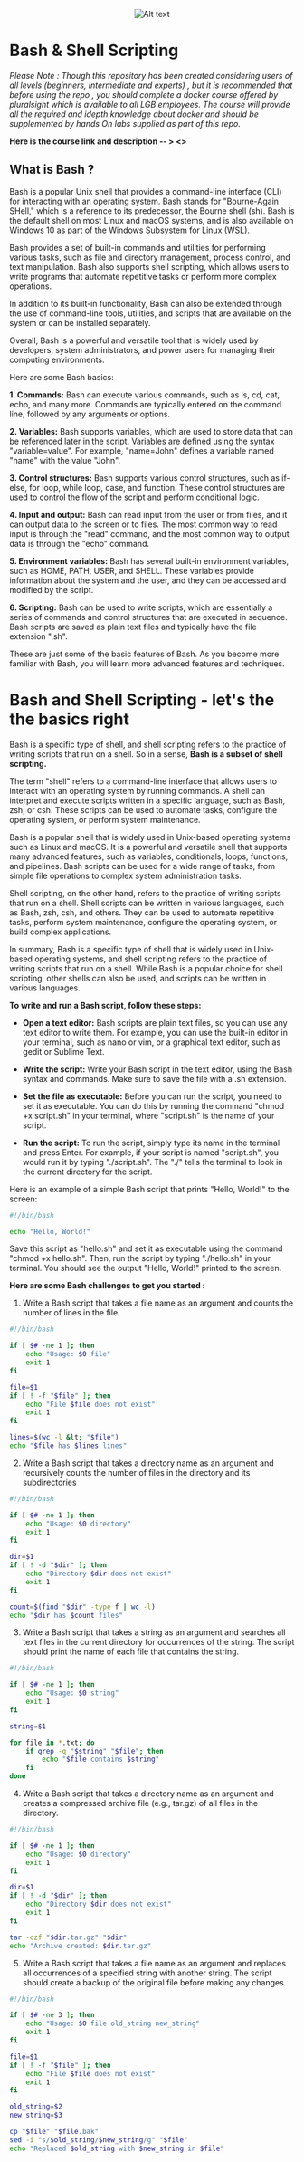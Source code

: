 <p style="text-align:center;"><img title="a title" alt="Alt text" src="/bash-resources/bash-logo-small.png"></p?>

# Bash & Shell Scripting

*Please Note : Though this repository has been created considering users of all levels (beginners, intermediate and experts) , but it is recommended that before using the repo , you should complete a docker course offered by pluralsight which is available to all LGB employees. The course will provide all the required and idepth knowledge about docker and should be supplemented by hands On labs supplied as part of this repo.*

**Here is the course link and description -- >   <<Link to be added>>**


## What is Bash ? 

Bash is a popular Unix shell that provides a command-line interface (CLI) for interacting with an operating system. Bash stands for "Bourne-Again SHell," which is a reference to its predecessor, the Bourne shell (sh). Bash is the default shell on most Linux and macOS systems, and is also available on Windows 10 as part of the Windows Subsystem for Linux (WSL).  

Bash provides a set of built-in commands and utilities for performing various tasks, such as file and directory management, process control, and text manipulation. Bash also supports shell scripting, which allows users to write programs that automate repetitive tasks or perform more complex operations.  

In addition to its built-in functionality, Bash can also be extended through the use of command-line tools, utilities, and scripts that are available on the system or can be installed separately.  

Overall, Bash is a powerful and versatile tool that is widely used by developers, system administrators, and power users for managing their computing environments.  


Here are some Bash basics:

**1. Commands:** Bash can execute various commands, such as ls, cd, cat, echo, and many more. Commands are typically entered on the command line, followed by any arguments or options.

**2. Variables:** Bash supports variables, which are used to store data that can be referenced later in the script. Variables are defined using the syntax "variable=value". For example, "name=John" defines a variable named "name" with the value "John".

**3. Control structures:** Bash supports various control structures, such as if-else, for loop, while loop, case, and function. These control structures are used to control the flow of the script and perform conditional logic.

**4. Input and output:** Bash can read input from the user or from files, and it can output data to the screen or to files. The most common way to read input is through the "read" command, and the most common way to output data is through the "echo" command.

**5. Environment variables:** Bash has several built-in environment variables, such as HOME, PATH, USER, and SHELL. These variables provide information about the system and the user, and they can be accessed and modified by the script.

**6. Scripting:** Bash can be used to write scripts, which are essentially a series of commands and control structures that are executed in sequence. Bash scripts are saved as plain text files and typically have the file extension ".sh".

These are just some of the basic features of Bash. As you become more familiar with Bash, you will learn more advanced features and techniques.


# Bash and Shell Scripting - let's the the basics right

Bash is a specific type of shell, and shell scripting refers to the practice of writing scripts that run on a shell. So in a sense, **Bash is a subset of shell scripting.**

The term "shell" refers to a command-line interface that allows users to interact with an operating system by running commands. A shell can interpret and execute scripts written in a specific language, such as Bash, zsh, or csh. These scripts can be used to automate tasks, configure the operating system, or perform system maintenance.

Bash is a popular shell that is widely used in Unix-based operating systems such as Linux and macOS. It is a powerful and versatile shell that supports many advanced features, such as variables, conditionals, loops, functions, and pipelines. Bash scripts can be used for a wide range of tasks, from simple file operations to complex system administration tasks.

Shell scripting, on the other hand, refers to the practice of writing scripts that run on a shell. Shell scripts can be written in various languages, such as Bash, zsh, csh, and others. They can be used to automate repetitive tasks, perform system maintenance, configure the operating system, or build complex applications.

In summary, Bash is a specific type of shell that is widely used in Unix-based operating systems, and shell scripting refers to the practice of writing scripts that run on a shell. While Bash is a popular choice for shell scripting, other shells can also be used, and scripts can be written in various languages.  


**To write and run a Bash script, follow these steps:**

- **Open a text editor:** Bash scripts are plain text files, so you can use any text editor to write them. For example, you can use the built-in editor in your terminal, such as nano or vim, or a graphical text editor, such as gedit or Sublime Text.

- **Write the script:** Write your Bash script in the text editor, using the Bash syntax and commands. Make sure to save the file with a .sh extension.

- **Set the file as executable:** Before you can run the script, you need to set it as executable. You can do this by running the command "chmod +x script.sh" in your terminal, where "script.sh" is the name of your script.

- **Run the script:** To run the script, simply type its name in the terminal and press Enter. For example, if your script is named "script.sh", you would run it by typing "./script.sh". The "./" tells the terminal to look in the current directory for the script.

Here is an example of a simple Bash script that prints "Hello, World!" to the screen:

```bash
#!/bin/bash

echo "Hello, World!"
```

Save this script as "hello.sh" and set it as executable using the command "chmod +x hello.sh". Then, run the script by typing "./hello.sh" in your terminal. You should see the output "Hello, World!" printed to the screen.  


**Here are some Bash challenges to get you started :**


1. Write a Bash script that takes a file name as an argument and counts the number of lines in the file.

```bash
#!/bin/bash

if [ $# -ne 1 ]; then
    echo "Usage: $0 file"
    exit 1
fi

file=$1
if [ ! -f "$file" ]; then
    echo "File $file does not exist"
    exit 1
fi

lines=$(wc -l &lt; "$file")
echo "$file has $lines lines"
```

2. Write a Bash script that takes a directory name as an argument and recursively counts the number of files in the directory and its subdirectories
   
```bash
#!/bin/bash

if [ $# -ne 1 ]; then
    echo "Usage: $0 directory"
    exit 1
fi

dir=$1
if [ ! -d "$dir" ]; then
    echo "Directory $dir does not exist"
    exit 1
fi

count=$(find "$dir" -type f | wc -l)
echo "$dir has $count files"
```

3. Write a Bash script that takes a string as an argument and searches all text files in the current directory for occurrences of the string. The script should print the name of each file that contains the string.

```bash
#!/bin/bash

if [ $# -ne 1 ]; then
    echo "Usage: $0 string"
    exit 1
fi

string=$1

for file in *.txt; do
    if grep -q "$string" "$file"; then
        echo "$file contains $string"
    fi
done
```

4. Write a Bash script that takes a directory name as an argument and creates a compressed archive file (e.g., tar.gz) of all files in the directory.
   
```bash
#!/bin/bash

if [ $# -ne 1 ]; then
    echo "Usage: $0 directory"
    exit 1
fi

dir=$1
if [ ! -d "$dir" ]; then
    echo "Directory $dir does not exist"
    exit 1
fi

tar -czf "$dir.tar.gz" "$dir"
echo "Archive created: $dir.tar.gz"
```

5. Write a Bash script that takes a file name as an argument and replaces all occurrences of a specified string with another string. The script should create a backup of the original file before making any changes.

```bash
#!/bin/bash

if [ $# -ne 3 ]; then
    echo "Usage: $0 file old_string new_string"
    exit 1
fi

file=$1
if [ ! -f "$file" ]; then
    echo "File $file does not exist"
    exit 1
fi

old_string=$2
new_string=$3

cp "$file" "$file.bak"
sed -i "s/$old_string/$new_string/g" "$file"
echo "Replaced $old_string with $new_string in $file"
```
